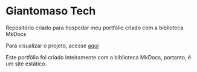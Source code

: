 # Giantomaso Tech

Repositório criado para hospedar meu portfólio criado com a biblioteca MkDocs

Para visualizar o projeto, acesse [aqui](https://ricgiantomaso.github.io/Giantomaso_Tech/)

Este portfólio foi criado inteiramente com a biblioteca MkDocs, portanto, é um site estático.
